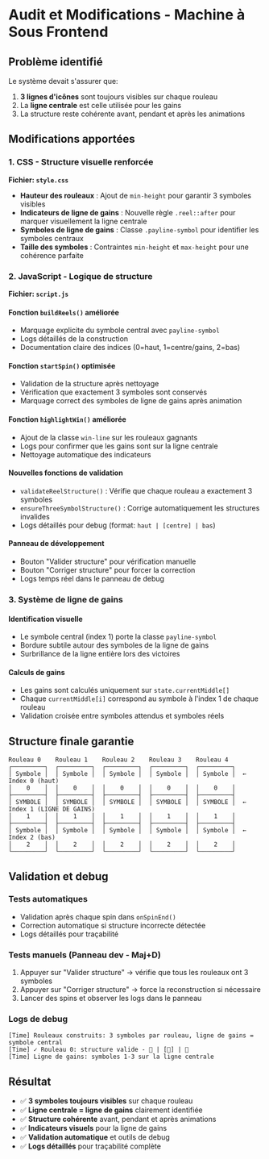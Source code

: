 # Audit et Modifications - Machine à Sous Frontend

## Problème identifié
Le système devait s'assurer que:
1. **3 lignes d'icônes** sont toujours visibles sur chaque rouleau
2. La **ligne centrale** est celle utilisée pour les gains
3. La structure reste cohérente avant, pendant et après les animations

## Modifications apportées

### 1. CSS - Structure visuelle renforcée

**Fichier: `style.css`**

- **Hauteur des rouleaux** : Ajout de `min-height` pour garantir 3 symboles visibles
- **Indicateurs de ligne de gains** : Nouvelle règle `.reel::after` pour marquer visuellement la ligne centrale
- **Symboles de ligne de gains** : Classe `.payline-symbol` pour identifier les symboles centraux
- **Taille des symboles** : Contraintes `min-height` et `max-height` pour une cohérence parfaite

### 2. JavaScript - Logique de structure

**Fichier: `script.js`**

#### Fonction `buildReels()` améliorée
- Marquage explicite du symbole central avec `payline-symbol`
- Logs détaillés de la construction
- Documentation claire des indices (0=haut, 1=centre/gains, 2=bas)

#### Fonction `startSpin()` optimisée  
- Validation de la structure après nettoyage
- Vérification que exactement 3 symboles sont conservés
- Marquage correct des symboles de ligne de gains après animation

#### Fonction `highlightWin()` améliorée
- Ajout de la classe `win-line` sur les rouleaux gagnants
- Logs pour confirmer que les gains sont sur la ligne centrale
- Nettoyage automatique des indicateurs

#### Nouvelles fonctions de validation
- `validateReelStructure()` : Vérifie que chaque rouleau a exactement 3 symboles
- `ensureThreeSymbolStructure()` : Corrige automatiquement les structures invalides
- Logs détaillés pour debug (format: `haut | [centre] | bas`)

#### Panneau de développement
- Bouton "Valider structure" pour vérification manuelle
- Bouton "Corriger structure" pour forcer la correction
- Logs temps réel dans le panneau de debug

### 3. Système de ligne de gains

#### Identification visuelle
- Le symbole central (index 1) porte la classe `payline-symbol`
- Bordure subtile autour des symboles de la ligne de gains
- Surbrillance de la ligne entière lors des victoires

#### Calculs de gains
- Les gains sont calculés uniquement sur `state.currentMiddle[]`
- Chaque `currentMiddle[i]` correspond au symbole à l'index 1 de chaque rouleau
- Validation croisée entre symboles attendus et symboles réels

## Structure finale garantie

```
Rouleau 0    Rouleau 1    Rouleau 2    Rouleau 3    Rouleau 4
┌─────────┐  ┌─────────┐  ┌─────────┐  ┌─────────┐  ┌─────────┐
│ Symbole │  │ Symbole │  │ Symbole │  │ Symbole │  │ Symbole │  ← Index 0 (haut)
│    0    │  │    0    │  │    0    │  │    0    │  │    0    │
├─────────┤  ├─────────┤  ├─────────┤  ├─────────┤  ├─────────┤
│ SYMBOLE │  │ SYMBOLE │  │ SYMBOLE │  │ SYMBOLE │  │ SYMBOLE │  ← Index 1 (LIGNE DE GAINS)
│    1    │  │    1    │  │    1    │  │    1    │  │    1    │
├─────────┤  ├─────────┤  ├─────────┤  ├─────────┤  ├─────────┤
│ Symbole │  │ Symbole │  │ Symbole │  │ Symbole │  │ Symbole │  ← Index 2 (bas)
│    2    │  │    2    │  │    2    │  │    2    │  │    2    │
└─────────┘  └─────────┘  └─────────┘  └─────────┘  └─────────┘
```

## Validation et debug

### Tests automatiques
- Validation après chaque spin dans `onSpinEnd()`
- Correction automatique si structure incorrecte détectée
- Logs détaillés pour traçabilité

### Tests manuels (Panneau dev - Maj+D)
1. Appuyer sur "Valider structure" → vérifie que tous les rouleaux ont 3 symboles
2. Appuyer sur "Corriger structure" → force la reconstruction si nécessaire
3. Lancer des spins et observer les logs dans le panneau

### Logs de debug
```
[Time] Rouleaux construits: 3 symboles par rouleau, ligne de gains = symbole central
[Time] ✓ Rouleau 0: structure valide - 🍒 | [🍋] | 🔔
[Time] Ligne de gains: symboles 1-3 sur la ligne centrale
```

## Résultat
- ✅ **3 symboles toujours visibles** sur chaque rouleau
- ✅ **Ligne centrale = ligne de gains** clairement identifiée
- ✅ **Structure cohérente** avant, pendant et après animations
- ✅ **Indicateurs visuels** pour la ligne de gains
- ✅ **Validation automatique** et outils de debug
- ✅ **Logs détaillés** pour traçabilité complète
